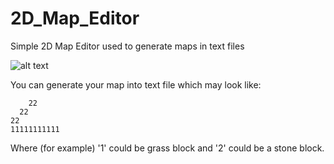 # 2D_Map_Editor
Simple 2D Map Editor used to generate maps in text files

![alt text](https://github.com/MrAsminaf/2D_Map_Editor/blob/master/screensot.png)

You can generate your map into text file which may look like:

        22
      22 
    22 
    11111111111
    
Where (for example) '1' could be grass block and '2' could be a stone block.
